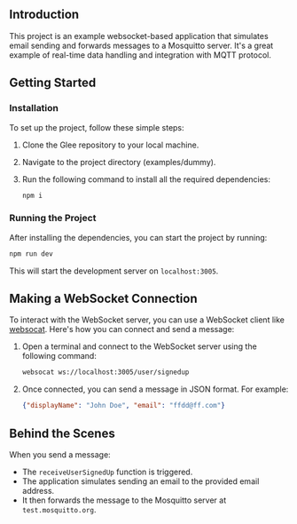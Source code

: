 ## Introduction

This project is an example websocket-based application that simulates email sending and forwards messages to a Mosquitto server. It's a great example of real-time data handling and integration with MQTT protocol.

## Getting Started

### Installation

To set up the project, follow these simple steps:

1. Clone the Glee repository to your local machine.
2. Navigate to the project directory (examples/dummy).
3. Run the following command to install all the required dependencies:

   ```bash
   npm i
   ```

### Running the Project

After installing the dependencies, you can start the project by running:

```bash
npm run dev
```

This will start the development server on `localhost:3005`.

## Making a WebSocket Connection

To interact with the WebSocket server, you can use a WebSocket client like [websocat](https://github.com/vi/websocat). Here's how you can connect and send a message:

1. Open a terminal and connect to the WebSocket server using the following command:

   ```bash
   websocat ws://localhost:3005/user/signedup
   ```

2. Once connected, you can send a message in JSON format. For example:

   ```json
   {"displayName": "John Doe", "email": "ffdd@ff.com"}
   ```

## Behind the Scenes

When you send a message:

- The `receiveUserSignedUp` function is triggered.
- The application simulates sending an email to the provided email address.
- It then forwards the message to the Mosquitto server at `test.mosquitto.org`.